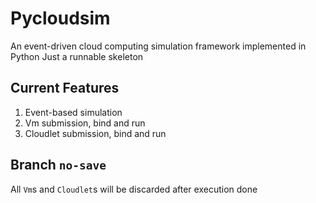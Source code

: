 # Pycloudsim

An event-driven cloud computing simulation framework implemented in Python
Just a runnable skeleton

## Current Features

1. Event-based simulation
2. Vm submission, bind and run
3. Cloudlet submission, bind and run

## Branch ```no-save```

All ```Vm```s and ```Cloudlet```s will be discarded after execution done
